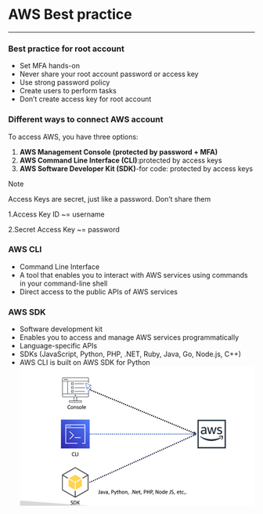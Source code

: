 # AWS Best practice

---
### Best practice for root account
* Set MFA hands-on
* Never share your root account password or access key
* Use strong password policy
* Create users to perform tasks
* Don’t create access key for root account

### Different ways to connect AWS account
To access AWS, you have three options:
1. **AWS Management Console (protected by password + MFA)**
2. **AWS Command Line Interface (CLI)**:protected by access keys
3. **AWS Software Developer Kit (SDK)**-for code: protected by access keys

>[!NOTE]
>
>Access Keys are secret, just like a password. Don’t share them
>
>1.Access Key ID ~= username
>
>2.Secret Access Key ~= password

### AWS CLI
* Command Line Interface
* A tool that enables you to interact with AWS services using commands in your command-line shell
* Direct access to the public APIs of AWS services

### AWS SDK
* Software development kit
* Enables you to access and manage AWS services programmatically
* Language-specific APIs
* SDKs (JavaScript, Python, PHP, .NET, Ruby, Java, Go, Node.js, C++)
* AWS CLI is built on AWS SDK for Python
![Login](../Image/AWS_login.png)